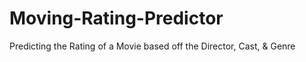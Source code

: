 # Moving-Rating-Predictor
Predicting the Rating of a Movie based off the Director, Cast, &amp; Genre
